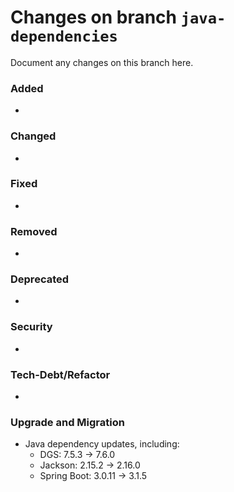 # Changes on branch `java-dependencies`
Document any changes on this branch here.
### Added
- 

### Changed
- 

### Fixed
- 

### Removed
- 

### Deprecated
- 

### Security
- 

### Tech-Debt/Refactor
- 

### Upgrade and Migration
- Java dependency updates, including:
  - DGS: 7.5.3 -> 7.6.0
  - Jackson: 2.15.2 -> 2.16.0
  - Spring Boot: 3.0.11 -> 3.1.5

